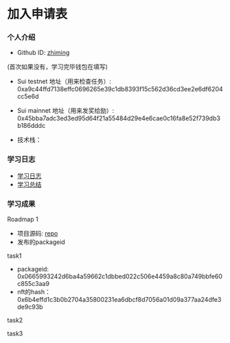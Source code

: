# 加入申请表

### 个人介绍

* Github ID: [zhiming](https://github.com/zhiming817/)


(首次如果没有，学习完毕钱包在填写)
* Sui testnet 地址（用来检查任务）: 0xa9c44ffd7138effc0696265e39c1db8393f15c562d36cd3ee2e6df6204cc5e6d
* Sui mainnet 地址（用来发奖给励）: 0x45bba7adc3ed3ed95d64f21a55484d29e4e6cae0c16fa8e52f739db3b186dddc

* 技术栈：

### 学习日志

- [学习日志](.md)
- [学习总结](.md)

### 学习成果

Roadmap  1  
- 项目源码: [repo](https://github.com/zhiming817/sui_nft)
- 发布的packageid

task1
* packageid: 0x0665993242d6ba4a59662c1dbbed022c506e4459a8c80a749bbfe60c855c3aa9
* nft的hash：0x6b4effd1c3b0b2704a35800231ea6dbcf8d7056a01d09a377aa24dfe3de9c93b


task2



task3